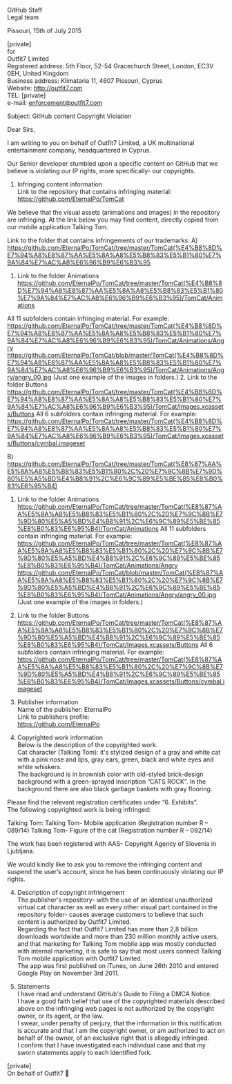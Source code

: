 GitHub Staff  
Legal team  

Pissouri, 15th of July 2015  

[private]  
for  
Outfit7 Limited  
Registered address: 5th Floor, 52-54 Gracechurch Street, London, EC3V 0EH, United Kingdom  
Business address: Klimataria 11, 4607 Pissouri, Cyprus  
Website: http://outfit7.com  
TEL: [private]  
e-mail: enforcement@outfit7.com  

Subject: GitHub content Copyright Violation  

Dear Sirs,  

I am writing to you on behalf of Outfit7 Limited, a UK multinational entertainment company, headquartered in Cyprus.  

Our Senior developer stumbled upon a specific content on GitHub that we believe is violating our IP rights, more specifically- our copyrights.  

1. Infringing content information  
Link to the repository that contains infringing material:
https://github.com/EternalPo/TomCat  

  We believe that the visual assets (animations and images) in the repository are infringing.
  At the link below you may find content, directly copied from our mobile application Talking Tom.

  Link to the folder that contains infringements of our trademarks:
  A)   https://github.com/EternalPo/TomCat/tree/master/TomCat(%E4%B8%8D%E7%94%A8%E8%87%AA%E5%8A%A8%E5%B8%83%E5%B1%80%E7%9A%84%E7%AC%A8%E6%96%B9%E6%B3%95
  1. Link to the folder Animations
  https://github.com/EternalPo/TomCat/tree/master/TomCat(%E4%B8%8D%E7%94%A8%E8%87%AA%E5%8A%A8%E5%B8%83%E5%B1%80%E7%9A%84%E7%AC%A8%E6%96%B9%E6%B3%95)/TomCat/Animations

  All 11 subfolders contain infringing material.
  For example:
  https://github.com/EternalPo/TomCat/tree/master/TomCat(%E4%B8%8D%E7%94%A8%E8%87%AA%E5%8A%A8%E5%B8%83%E5%B1%80%E7%9A%84%E7%AC%A8%E6%96%B9%E6%B3%95)/TomCat/Animations/Angry
  https://github.com/EternalPo/TomCat/blob/master/TomCat(%E4%B8%8D%E7%94%A8%E8%87%AA%E5%8A%A8%E5%B8%83%E5%B1%80%E7%9A%84%E7%AC%A8%E6%96%B9%E6%B3%95)/TomCat/Animations/Angry/angry_00.jpg  (Just one example of the images in folders.)
  2. Link to the folder Buttons
  https://github.com/EternalPo/TomCat/tree/master/TomCat(%E4%B8%8D%E7%94%A8%E8%87%AA%E5%8A%A8%E5%B8%83%E5%B1%80%E7%9A%84%E7%AC%A8%E6%96%B9%E6%B3%95)/TomCat/Images.xcassets/Buttons
  All 6 subfolders contain infringing material.
  For example:
  https://github.com/EternalPo/TomCat/tree/master/TomCat(%E4%B8%8D%E7%94%A8%E8%87%AA%E5%8A%A8%E5%B8%83%E5%B1%80%E7%9A%84%E7%AC%A8%E6%96%B9%E6%B3%95)/TomCat/Images.xcassets/Buttons/cymbal.imageset

  B)  https://github.com/EternalPo/TomCat/tree/master/TomCat(%E8%87%AA%E5%8A%A8%E5%B8%83%E5%B1%80%2C%20%E7%9C%8B%E7%9D%80%E5%A5%BD%E4%B8%91%2C%E6%9C%89%E5%BE%85%E8%B0%83%E6%95%B4)
  1. Link to the folder Animations
  https://github.com/EternalPo/TomCat/tree/master/TomCat(%E8%87%AA%E5%8A%A8%E5%B8%83%E5%B1%80%2C%20%E7%9C%8B%E7%9D%80%E5%A5%BD%E4%B8%91%2C%E6%9C%89%E5%BE%85%E8%B0%83%E6%95%B4)/TomCat/Animations
  All 11 subfolders contain infringing material.
  For example:
  https://github.com/EternalPo/TomCat/tree/master/TomCat(%E8%87%AA%E5%8A%A8%E5%B8%83%E5%B1%80%2C%20%E7%9C%8B%E7%9D%80%E5%A5%BD%E4%B8%91%2C%E6%9C%89%E5%BE%85%E8%B0%83%E6%95%B4)/TomCat/Animations/Angry
  https://github.com/EternalPo/TomCat/blob/master/TomCat(%E8%87%AA%E5%8A%A8%E5%B8%83%E5%B1%80%2C%20%E7%9C%8B%E7%9D%80%E5%A5%BD%E4%B8%91%2C%E6%9C%89%E5%BE%85%E8%B0%83%E6%95%B4)/TomCat/Animations/Angry/angry_00.jpg  (Just one example of the images in folders.)
  2. Link to the folder Buttons
  https://github.com/EternalPo/TomCat/tree/master/TomCat(%E8%87%AA%E5%8A%A8%E5%B8%83%E5%B1%80%2C%20%E7%9C%8B%E7%9D%80%E5%A5%BD%E4%B8%91%2C%E6%9C%89%E5%BE%85%E8%B0%83%E6%95%B4)/TomCat/Images.xcassets/Buttons
  All 6 subfolders contain infringing material.
  For example:
  https://github.com/EternalPo/TomCat/tree/master/TomCat(%E8%87%AA%E5%8A%A8%E5%B8%83%E5%B1%80%2C%20%E7%9C%8B%E7%9D%80%E5%A5%BD%E4%B8%91%2C%E6%9C%89%E5%BE%85%E8%B0%83%E6%95%B4)/TomCat/Images.xcassets/Buttons/cymbal.imageset

2. Publisher information  
Name of the publisher: EternalPo  
Link to publishers profile:  
https://github.com/EternalPo  

3. Copyrighted work information  
Below is the description of the copyrighted work.  
Cat character (Talking Tom): it's stylized design of a gray and white cat with a pink nose and lips, gray ears, green, black and white eyes and white whiskers.  
The background is in brownish color with old-styled brick-design background with a green-sprayed inscription ”CATS ROCK”. In the background there are also black garbage baskets with gray flooring.  

  Please find the relevant registration certificates under “6. Exhibits”.  
  The following copyrighted work is being infringed:  

  Talking Tom:
  Talking Tom- Mobile application (Registration number R – 089/14)
  Talking Tom- Figure of the cat (Registration number R – 092/14)

  The work has been registered with AAS- Copyright Agency of Slovenia in Ljubljana.

  We would kindly like to ask you to remove the infringing content and suspend the user’s account, since he has been continuously violating our IP rights.

4. Description of copyright infringement  
The publisher's repository- with the use of an identical unauthorized virtual cat character as well as every other visual part contained in the repository folder- causes average customers to believe that such content is authorized by Outfit7 Limited.  
Regarding the fact that Outfit7 Limited has more than 2,8 billion downloads worldwide and more than 230 million monthly active users, and that marketing for Talking Tom mobile app was mostly conducted with internal marketing, it is safe to say that most users connect Talking Tom mobile application with Outfit7 Limited.  
The app was first published on iTunes, on June 26th 2010 and entered Google Play on November 3rd 2011.  

5. Statements  
I have read and understand GitHub's Guide to Filing a DMCA Notice.  
I have a good faith belief that use of the copyrighted materials described above on the infringing web pages is not authorized by the copyright owner, or its agent, or the law.  
I swear, under penalty of perjury, that the information in this notification is accurate and that I am the copyright owner, or am authorized to act on behalf of the owner, of an exclusive right that is allegedly infringed.  
I confirm that I have investigated each individual case and that my sworn statements apply to each identified fork.  

[private]  
On behalf of Outfit7 
